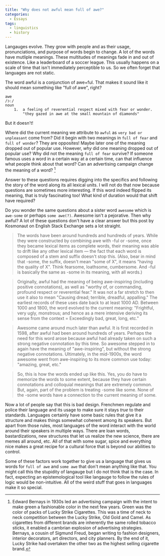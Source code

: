 ```yaml
---
title: "Why does not awful mean full of awe?"
categories:
  - Essays
tags:
  - linguistics
  - history
---
```


Langauges evolve. They grow with people and as their usage, pronunciations, and purpose of words begin to change. A lot of the words have mutliple meanings. These multitudes of meanings fade in and out of existence. Like a leaderboard of a soccer league. This usually happens on a scale of time that isn't immediately perceptible to us. So we often forget that languages are not static.

The word awful is a conjunction of awe+ful. That makes it sound like it should mean something like "full of awe", right? 

```
awe
/ɔː/
noun
    1.  a feeling of reverential respect mixed with fear or wonder.
    	"they gazed in awe at the small mountain of diamonds"
```

But it doesn't! 

Where did the current meaning we attribute to `awful` as `very bad or unpleasant` come from? 
Did it begin with two meanings in `full of fear` and `full of wonder`? They are opposites! Maybe later one of the meaning dropped out of popular use. 
However, *why* did one meaning dropped out of popular use?
Why did not the meaning `full of fear` survive?
If someone famous uses a word in a certain way at a certain time, can that influence what people think about that word?
Can an advertising campaign change the meaning of a word? [^1]

Answer to these questions requires digging into the specifics and following the story of the word along its all lexical units. I will not do that now because questions are sometimes more interesting. If this word indeed flipped its meaning, that is truly fascinating too! What kind of duration would that shift have required?

Do you wonder the same questions about a sister word `awesome` which is `awe-some` or perhaps `some awe(?)`. Awesome isn't a pejorative. Then why awful? A lot of these questions don't have a clear answer but this post by Kosmonaut on English Stack Exchange sets a lot straight.

> The words have been around hundreds and hundreds of years. While they were constructed by combining awe with -ful or -some, once they became lexical items as complete words, their meaning was able to drift like any other lexical item — the fact that each word is composed of a stem and suffix doesn't stop this. (Also, bear in mind that -some, the suffix, doesn't mean "some of X", it means "having the quality of X". Think fearsome, loathsome, cumbersome. And -ful is basically the same as -some in its meaning, with all words.)

> Originally, awful had the meaning of being awe-inspiring (including positive connotations), as well as "worthy of, or commanding, profound respect or reverential fear." It was not a far stretch to then use it also to mean "Causing dread; terrible, dreadful, appalling." The earliest records of these uses date back to at least 1000 AD. Between 1000 and 1800, the word evolved to the current meaning: "Frightful, very ugly, monstrous; and hence as a mere intensive deriving its sense from the context = Exceedingly bad, great, long, etc."

> Awesome came around much later than awful. It is first recorded in 1598, after awful had been around hundreds of years. Perhaps the need for this word arose because awful had already taken on such a strong negative connotation by this time. So awesome stepped in to again have the meaning of "awe-inspiring", but without the strong negative connotations. Ultimately, in the mid-1900s, the word awesome went from awe-inspiring to its more common use today: "amazing, great, etc."

> So, this is how the words ended up like this. Yes, you do have to memorize the words to some extent, because they have certain connotations and colloquial meanings that are extremely common. But, again, part of the problem is treating -some like some. None of the -some words have a connection to the current meaning of some.

Now a lot of people say that this is bad design. Frenchmen regulate and police their language and its usage to make sure it stays *true* to their standards. Languages certainly have some basic rules that give it a structure and makes things somewhat coherent among its speakers. But apart from those rules, most languages of the word interact with the world around their speakers in multiple ways. There are loan words, bastardizations, new structures that let us realize the new science, there are memes all around, etc. All of that with some sugar, spice and everything nice makes a great recipe for a cultural force that is beyond our abilities to control.

Some of these factors work together to give us a language that gives us words for `full of awe` and `some awe` that don't mean anything like that. You might call this the stupidity of langauge but I do not think that is the case. In fact, expecting an epistemological tool like langauge to follow the rules of logic would be non-intuitive. All of the weird stuff that goes in languages make it so special.

[^1]: Edward Bernays in 1930s led an advertising campaign with the intent to make green a fashionable color in the next few years. Green was the color of packs of Lucky Strike Cigarettes. This was a time of neck to neck competition between the Lucky Strike, Old Gold and Camel. As cigarettes from different brands are inherently the same rolled tobacco sticks, it enabled a cambrian explosion of advertising strategies. Bernays, a cousin of Sigmund Freud, began writing to fashion designers, interior decorators, art directors, and city planners. By the end of it, Lucky Strike had overtaken the other two as the highest selling cigarette brand.